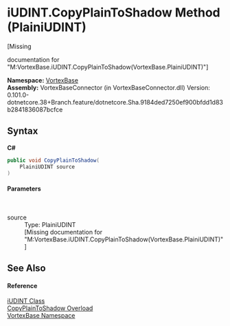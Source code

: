 # iUDINT.CopyPlainToShadow Method (PlainiUDINT)
 

\[Missing <summary> documentation for "M:VortexBase.iUDINT.CopyPlainToShadow(VortexBase.PlainiUDINT)"\]

**Namespace:**&nbsp;<a href="N_VortexBase.md">VortexBase</a><br />**Assembly:**&nbsp;VortexBaseConnector (in VortexBaseConnector.dll) Version: 0.101.0-dotnetcore.38+Branch.feature/dotnetcore.Sha.9184ded7250ef900bfdd1d83b2841836087bcfce

## Syntax

**C#**<br />
``` C#
public void CopyPlainToShadow(
	PlainiUDINT source
)
```


#### Parameters
&nbsp;<dl><dt>source</dt><dd>Type: PlainiUDINT<br />\[Missing <param name="source"/> documentation for "M:VortexBase.iUDINT.CopyPlainToShadow(VortexBase.PlainiUDINT)"\]</dd></dl>

## See Also


#### Reference
<a href="T_VortexBase_iUDINT.md">iUDINT Class</a><br /><a href="Overload_VortexBase_iUDINT_CopyPlainToShadow.md">CopyPlainToShadow Overload</a><br /><a href="N_VortexBase.md">VortexBase Namespace</a><br />
